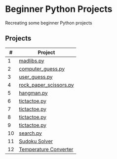 # Beginner Python Projects
Recreating some beginner Python projects
## Projects

|#|Project|
|-|-------|
|1|[madlibs.py](https://github.com/Momen-17/Random-Projects/blob/master/Projects/Madlibs/madlibs.py)|
|2|[computer_guess.py](https://github.com/Momen-17/Random-Projects/blob/master/Projects/Guess%20the%20Number%20(Computer)/computer_guess.py)|
|3|[user_guess.py](https://github.com/Momen-17/Random-Projects/blob/master/Projects/Guess%20the%20Number%20(User)/user_guess.py)|
|4|[rock_paper_scissors.py](https://github.com/Momen-17/Random-Projects/blob/master/Projects/Rock%20Paper%20Scissors/rock_paper_scissors.py)|
|5|[hangman.py](https://github.com/Momen-17/Random-Projects/blob/master/Projects/Hangman/hangman.py)|
|6|[tictactoe.py](https://github.com/Momen-17/Random-Projects/blob/master/Projects/Tic-Tac-Toe/tictactoe.py)|
|7|[tictactoe.py](https://github.com/Momen-17/Random-Projects/blob/master/Projects/Tic-Tac-Toe%20(pygame)/tictactoe.py)|
|8|[tictactoe.py](https://github.com/Momen-17/Random-Projects/blob/master/Projects/TIC-TAC-TOE-AI/tictactoe.py)|
|9|[tictactoe.py](https://github.com/Momen-17/Random-Projects/blob/master/Projects/TIC-TAC-TOE-AI%20(pygame)/tictactoe.py)|
|10|[search.py](https://github.com/Momen-17/Random-Projects/blob/master/Projects/Search%20Algorithm/search.py)|
|11|[Sudoku Solver](https://github.com/Momen-17/Random-Projects/tree/master/Projects/Sudoku%20Solver)|
|12|[Temperature Converter](https://github.com/Momen-17/Random-Projects/blob/master/Projects/Temperature%20Converter/converter.py)|
